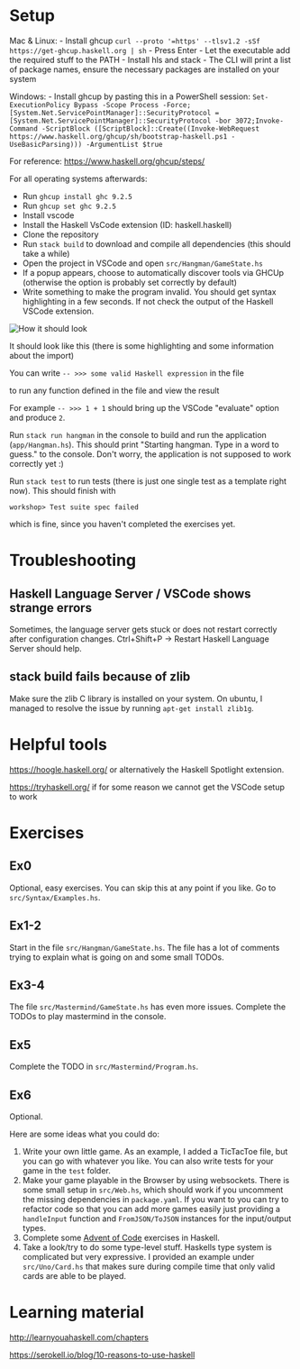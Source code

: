 # Setup

Mac & Linux:
    - Install ghcup `curl --proto '=https' --tlsv1.2 -sSf https://get-ghcup.haskell.org | sh`
        - Press Enter
        - Let the executable add the required stuff to the PATH
        - Install hls and stack
        - The CLI will print a list of package names, ensure the necessary packages are installed on your system

Windows: 
    - Install ghcup by pasting this in a PowerShell session: `Set-ExecutionPolicy Bypass -Scope Process -Force;[System.Net.ServicePointManager]::SecurityProtocol = [System.Net.ServicePointManager]::SecurityProtocol -bor 3072;Invoke-Command -ScriptBlock ([ScriptBlock]::Create((Invoke-WebRequest https://www.haskell.org/ghcup/sh/bootstrap-haskell.ps1 -UseBasicParsing))) -ArgumentList $true`    

For reference: https://www.haskell.org/ghcup/steps/

For all operating systems afterwards:
- Run `ghcup install ghc 9.2.5`
- Run `ghcup set ghc 9.2.5`
- Install vscode
- Install the Haskell VsCode extension (ID: haskell.haskell)
- Clone the repository
- Run `stack build` to download and compile all dependencies (this should take a while)
- Open the project in VSCode and open `src/Hangman/GameState.hs`
- If a popup appears, choose to automatically discover tools via GHCUp (otherwise the option is probably set correctly by default)
- Write something to make the program invalid. You should get syntax highlighting in a few seconds. If not check the output of the Haskell VSCode extension.

![How it should look](./docs/how-it-should-look.png)

It should look like this (there is some highlighting and some information about the import)

You can write
`-- >>> some valid Haskell expression` in the file

to run any function defined in the file and view the result

For example
`-- >>> 1 + 1` should bring up the VSCode "evaluate" option and produce `2`.

Run `stack run hangman` in the console to build and run the application (`app/Hangman.hs`). This should print "Starting hangman. Type in a word to guess." to the console. Don't worry, the application is not supposed to work correctly yet :)

Run `stack test` to run tests (there is just one single test as a template right now). This should finish with
```
workshop> Test suite spec failed
```
which is fine, since you haven't completed the exercises yet.

# Troubleshooting

## Haskell Language Server / VSCode shows strange errors

Sometimes, the language server gets stuck or does not restart correctly after configuration changes.
Ctrl+Shift+P -> Restart Haskell Language Server should help.

## stack build fails because of zlib

Make sure the zlib C library is installed on your system.
On ubuntu, I managed to resolve the issue by running `apt-get install zlib1g`.

# Helpful tools

https://hoogle.haskell.org/ or alternatively the Haskell Spotlight extension.

https://tryhaskell.org/ if for some reason we cannot get the VSCode setup to work

# Exercises

## Ex0

Optional, easy exercises. You can skip this at any point if you like.
Go to `src/Syntax/Examples.hs`.

## Ex1-2

Start in the file `src/Hangman/GameState.hs`.
The file has a lot of comments trying to explain what is going on and some small TODOs.

## Ex3-4

The file `src/Mastermind/GameState.hs` has even more issues.
Complete the TODOs to play mastermind in the console.

## Ex5

Complete the TODO in `src/Mastermind/Program.hs`.

## Ex6

Optional. 

Here are some ideas what you could do:
1. Write your own little game. As an example, I added a TicTacToe file, but you can go with whatever you like.
   You can also write tests for your game in the `test` folder.
2. Make your game playable in the Browser by using websockets. There is some small setup in `src/Web.hs`, which should work
   if you uncomment the missing dependencies in `package.yaml`.
   If you want to you can try to refactor code so that you can add more games easily just providing a `handleInput` function
   and `FromJSON/ToJSON` instances for the input/output types.
3. Complete some [Advent of Code](https://adventofcode.com/) exercises in Haskell.
4. Take a look/try to do some type-level stuff. Haskells type system is complicated but very expressive.
   I provided an example under `src/Uno/Card.hs` that makes sure during compile time that only valid cards are able to be played.

# Learning material

http://learnyouahaskell.com/chapters

https://serokell.io/blog/10-reasons-to-use-haskell
